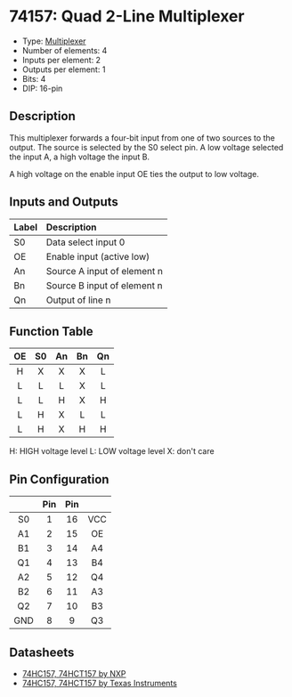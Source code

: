# 74157: Quad 2-Line Multiplexer

- Type: [Multiplexer](encoders_decoders.md)
- Number of elements: 4
- Inputs per element: 2
- Outputs per element: 1
- Bits: 4
- DIP: 16-pin

## Description

This multiplexer forwards a four-bit input from one of two sources to the output.
The source is selected by the S0 select pin. A low voltage selected the input A, a high voltage the input B.

A high voltage on the enable input OE ties the output to low voltage.

## Inputs and Outputs

| Label | Description                 |
|:----- |:--------------------------- |
| S0    | Data select input 0         |
| OE    | Enable input (active low)   |
| An    | Source A input of element n |
| Bn    | Source B input of element n |
| Qn    | Output of line n            |

## Function Table

| OE  | S0  | An  | Bn  | Qn  |
|:---:|:---:|:---:|:---:|:---:|
| H   | X   | X   | X   | L   |
| L   | L   | L   | X   | L   |
| L   | L   | H   | X   | H   |
| L   | H   | X   | L   | L   |
| L   | H   | X   | H   | H   |

H: HIGH voltage level
L: LOW voltage level
X: don't care

## Pin Configuration

|     | Pin | Pin |     |
|:---:|:---:|:---:|:---:|
| S0  |   1 |  16 | VCC |
| A1  |   2 |  15 | OE  |
| B1  |   3 |  14 | A4  |
| Q1  |   4 |  13 | B4  |
| A2  |   5 |  12 | Q4  |
| B2  |   6 |  11 | A3  |
| Q2  |   7 |  10 | B3  |
| GND |   8 |   9 | Q3  |


## Datasheets

- [74HC157, 74HCT157 by NXP](http://www.nxp.com/documents/data_sheet/74HC_HCT157.pdf)
- [74HC157, 74HCT157 by Texas Instruments](http://www.ti.com/lit/ds/symlink/cd74hct157.pdf)
